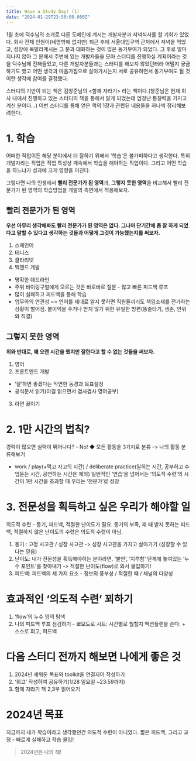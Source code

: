 ```yaml
---
title: Have a Study Day! (1)
date: "2024-01-29T23:50:00.000Z"
---
```


1월 초에 덕수님의 소개로 다른 도메인에 계시는 개발자분과 저녁식사를 할 기회가 있었다. 회사 전체 인원이(네명밖에 없지만) 퇴근 후에 서울대입구역 근처에서 저녁을 먹었고, 성장에 목말라계시는 그 분과 대화하는 것이 많은 동기부여가 되었다. 
그 후로 얼마 지나지 않아 그 분께서 주변에 있는 개발자들을 모아 스터디를 진행하실 계획이라는 것을 덕수님께 전해들었고, 다른 개발자분들과는 스터디를 해보지 않았던터라 어떨지 궁금하기도 했고 어떤 생각과 마음가짐으로 살아가시는지 서로 공유하면서 동기부여도 될 것이란 생각에 참여를 결정했다.

스터디의 기반이 되는 책은 김창준님의 <함께 자라기> 라는 책이다.(창준님은 현재 회사 내에서 진행하고 있는 스터디의 책을 통해서 알게 되었는데 엄청난 통찰력을 가지고 계신 분이다...) 이번 스터디를 통해 얻은 책의 1장과 관련된 내용들을 하나씩 정리해보려한다. 

# 1. 학습

어떠한 직업이든 해당 분야에서 더 잘하기 위해서 '학습'은 불가피하다고 생각한다. 특히 개발자라는 직업은 직업 특성상 계속해서 학습을 해야하는 직업이다. 그리고 어떤 학습을 하느냐가 성과에 크게 영향을 미친다.

그렇다면 나의 인생에서 **빨리 전문가가 된 영역**과, **그렇지 못한 영역**을 비교해서 빨리 전문가가 된 영역의 학습방법을 개발의 측면에서 적용해보자.

## 빨리 전문가가 된 영역
**우선 아무리 생각해봐도 빨리 전문가가 된 영역은 없다.
그나마 단기간에 좀 잘 하게 되었다고 말할 수 있다고 생각하는 것들과 어떻게 그것이 가능했는지를 써보자.**

1. 스페인어
2. 테니스
3. 클라리넷
4. 백엔드 개발

- 명확한 데드라인
- 주위 바이링구얼에게 모르는 것은 바로바로 질문 - 많고 빠른 피드백 루프
- 많이 실패하고 피드백을 통해 학습
- 업무와의 연관성 => 언어를 제대로 알지 못하면 직원들끼리도 책임소재를 전가하는 상황이 벌어짐. 불이익을 주거나 받지 않기 위한 유일한 방편(똥줄타기, 생존, 안위와 직결)

## 그렇지 못한 영역
**위와 반대로, 꽤 오랜 시간을 했지만 잘한다고 할 수 없는 것들을 써보자.**

1. 영어
2. 프론트엔드 개발
- ‘잘’하면 좋겠다는 막연한 동경과 목표설정
- 공식문서 읽기(이걸 읽으면서 겸사겸사 영어공부)
3. 라면 끓이기

# 2. 1만 시간의 법칙?
경력이 많으면 실력이 뛰어나다? - No!
◆ 모든 활동을 3가지로 분류 -> 나의 활동 분류해보기
- work / play(+먹고 자고의 시간) / deliberate practice(일하는 시간, 공부하고 수업듣는 시간, 공연하는 시간은 제외)
일반적인 ‘연습’을 넘어서는 ‘의도적 수련’의 시간이 1만 시간을 초과할 때 우리는 ‘전문가’로 성장

# 3. 전문성을 획득하고 싶은 우리가 해야할 일
의도적 수련 - 동기, 피드백, 적절한 난이도가 필요.
동기의 부족, 제 때 받지 못하는 피드백, 적절하지 않은 난이도의 수련은 의도적 수련이 아님.
1. 동기 : 고정 사고관 / 성장 사고관 -> 성장 사고관을 가지고 살아가기 (성장할 수 있다는 믿음)
2. 난이도: 내가 전문성을 획득해야하는 분야라면, ‘불안’, ‘지루함’ 단계에 놓여있는 ‘누수 포인트’를 찾아내기 -> 적절한 난이도(flow)로 와서 몰입하기!
3. 피드백: 
	피드백의 세 가지 요소 - 정보의 풍부성 / 적절한 때 / 채널의 다양성

# 효과적인 ‘의도적 수련’ 꾀하기
1. ‘flow’의 누수 영역 탐색
2. 나의 피드백 루프 점검하기 - 뽀모도로 시트: 시간별로 뭘할지 액션플랜을 쓴다. + 스스로 회고, 피드백

# 다음 스터디 전까지 해보면 나에게 좋은 것
1. 2024년 세워둔 목표와 toolkit을 연결지어 작성하기
2. ‘회고’ 작성하여 공유하기(1/28 일요일 ~23:59까지)
3. 함께 자라기 책 2,3부 읽어오기

# 2024년 목표
지금까지 내가 학습이라고 생각했던건 의도적 수련이 아니었다.
짧은 피드백, 그리고 교정 - 빠르게 실패하고 학습
몰입!

> 2024년은 나의 해!
